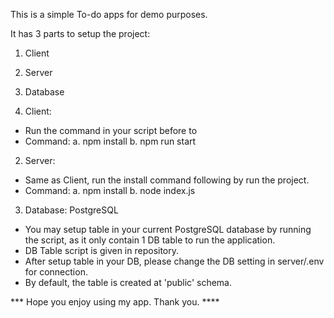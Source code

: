 This is a simple To-do apps for demo purposes. 

It has 3 parts to setup the project:
1. Client
2. Server
3. Database

1. Client: 
- Run the command in your script before to 
- Command:
a. npm install
b. npm run start

2. Server: 
- Same as Client, run the install command following by run the project. 
- Command: 
a. npm install
b. node index.js


3. Database: PostgreSQL 
- You may setup table in your current PostgreSQL database by running the script, as it only contain 1 DB table to run the application. 
- DB Table script is given in repository. 
- After setup table in your DB, please change the DB setting in server/.env for connection. 
- By default, the table is created at 'public' schema. 


*** Hope you enjoy using my app. Thank you. ****
